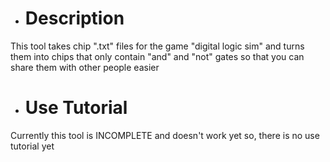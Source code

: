 + # Description
This tool takes chip ".txt" files for the game "digital logic sim" and turns them into chips that only contain "and" and "not" gates so that you can share them with other people easier

+ # Use Tutorial
Currently this tool is INCOMPLETE and doesn't work yet so, there is no use tutorial yet
